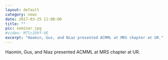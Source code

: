 ```yaml
---
layout: default
category: news
date: 2017-03-25 11:00:00
title: ""
pic: seminar.jpg
#video: M7lc1UVf-VE
excerpt: "Haomin, Gus, and Niaz presented ACMML at MRS chapter at UR."
---
```

Haomin, Gus, and Niaz presented ACMML at MRS chapter at UR.

